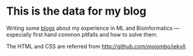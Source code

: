 # This is the data for my blog

Writing some [blogs](https://erminz.github.io/EZblog/) about my experience in ML and Bioinformatics — especially first hand common pitfalls and how to solve them.



The HTML and CSS are referred from http://github.com/mojombo/jekyll. 
